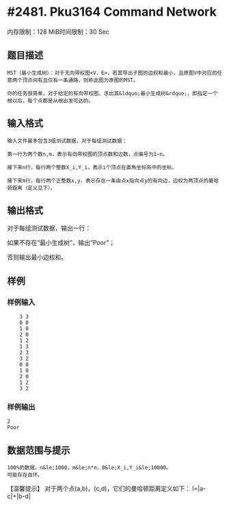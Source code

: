 # #2481. Pku3164 Command Network

内存限制：128 MiB时间限制：30 Sec

## 题目描述

    MST（最小生成树）：对于无向带权图<V，E>，若其导出子图的边权和最小，且原图V中对应的任意两个顶点间有且仅有一条通路，则称此图为原图的MST。

    你的任务很简单，对于给定的有向带权图，求出其&ldquo;最小生成树&rdquo;，即指定一个根以后，每个点都是从根出发可达的。

 

## 输入格式

    输入文件最多包含3组测试数据，对于每组测试数据：

    第一行为两个数n,m，表示有向带权图的顶点数和边数，点编号为1~n。

    接下来n行，每行两个整数X_i,Y_i，表示i个顶点在直角坐标系中的坐标。

    接下来m行，每行两个正整数x,y，表示存在一条由点x指向点y的有向边，边权为两顶点的曼哈顿距离（定义见下）。

 

## 输出格式

对于每组测试数据，输出一行：

如果不存在&ldquo;最小生成树&rdquo;，输出&ldquo;Poor&rdquo;；

否则输出最小边权和。

 

## 样例

### 样例输入

    
        3 3
        0 0
        1 0
        2 0
        1 2
        1 3
        2 3
        3 2
        0 0
        1 0
        2 0
        1 2
        3 2
     
    
    

### 样例输出

    
    2
    Poor
     
    
    

## 数据范围与提示

    100%的数据，n&le;1000，m&le;n*n，0&le;X_i,Y_i&le;10000。
    可能存在自环。
 
【温馨提示】
对于两个点(a,b)，(c,d)，它们的曼哈顿距离定义如下：
l=|a-c|+|b-d|
